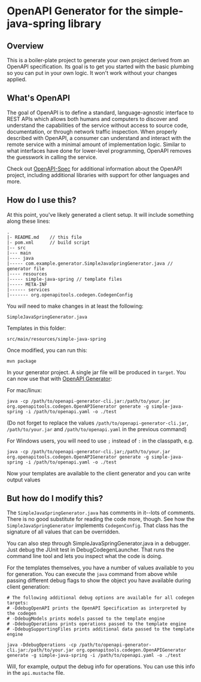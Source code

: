 # OpenAPI Generator for the simple-java-spring library

## Overview
This is a boiler-plate project to generate your own project derived from an OpenAPI specification.
Its goal is to get you started with the basic plumbing so you can put in your own logic.
It won't work without your changes applied.

## What's OpenAPI
The goal of OpenAPI is to define a standard, language-agnostic interface to REST APIs which allows both humans and computers to discover and understand the capabilities of the service without access to source code, documentation, or through network traffic inspection.
When properly described with OpenAPI, a consumer can understand and interact with the remote service with a minimal amount of implementation logic.
Similar to what interfaces have done for lower-level programming, OpenAPI removes the guesswork in calling the service.

Check out [OpenAPI-Spec](https://github.com/OAI/OpenAPI-Specification) for additional information about the OpenAPI project, including additional libraries with support for other languages and more. 

## How do I use this?
At this point, you've likely generated a client setup.  It will include something along these lines:

```
.
|- README.md    // this file
|- pom.xml      // build script
|-- src
|--- main
|---- java
|----- com.example.generator.SimpleJavaSpringGenerator.java // generator file
|---- resources
|----- simple-java-spring // template files
|----- META-INF
|------ services
|------- org.openapitools.codegen.CodegenConfig
```

You _will_ need to make changes in at least the following:

`SimpleJavaSpringGenerator.java`

Templates in this folder:

`src/main/resources/simple-java-spring`

Once modified, you can run this:

```
mvn package
```

In your generator project. A single jar file will be produced in `target`. You can now use that with [OpenAPI Generator](https://openapi-generator.tech):

For mac/linux:
```
java -cp /path/to/openapi-generator-cli.jar:/path/to/your.jar org.openapitools.codegen.OpenAPIGenerator generate -g simple-java-spring -i /path/to/openapi.yaml -o ./test
```
(Do not forget to replace the values `/path/to/openapi-generator-cli.jar`, `/path/to/your.jar` and `/path/to/openapi.yaml` in the previous command)

For Windows users, you will need to use `;` instead of `:` in the classpath, e.g.
```
java -cp /path/to/openapi-generator-cli.jar;/path/to/your.jar org.openapitools.codegen.OpenAPIGenerator generate -g simple-java-spring -i /path/to/openapi.yaml -o ./test
```

Now your templates are available to the client generator and you can write output values

## But how do I modify this?
The `SimpleJavaSpringGenerator.java` has comments in it--lots of comments.  There is no good substitute
for reading the code more, though.  See how the `SimpleJavaSpringGenerator` implements `CodegenConfig`.
That class has the signature of all values that can be overridden.

You can also step through SimpleJavaSpringGenerator.java in a debugger.  Just debug the JUnit
test in DebugCodegenLauncher.  That runs the command line tool and lets you inspect what the code is doing.  

For the templates themselves, you have a number of values available to you for generation.
You can execute the `java` command from above while passing different debug flags to show
the object you have available during client generation:

```
# The following additional debug options are available for all codegen targets:
# -DdebugOpenAPI prints the OpenAPI Specification as interpreted by the codegen
# -DdebugModels prints models passed to the template engine
# -DdebugOperations prints operations passed to the template engine
# -DdebugSupportingFiles prints additional data passed to the template engine

java -DdebugOperations -cp /path/to/openapi-generator-cli.jar:/path/to/your.jar org.openapitools.codegen.OpenAPIGenerator generate -g simple-java-spring -i /path/to/openapi.yaml -o ./test
```

Will, for example, output the debug info for operations.
You can use this info in the `api.mustache` file.